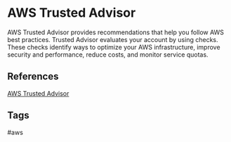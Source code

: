 # AWS Trusted Advisor

AWS Trusted Advisor provides recommendations that help you follow AWS best practices. Trusted Advisor evaluates your account by using checks. These checks identify ways to optimize your AWS infrastructure, improve security and performance, reduce costs, and monitor service quotas.  

## References
[AWS Trusted Advisor](https://aws.amazon.com/premiumsupport/technology/trusted-advisor/)  
## Tags
#aws
